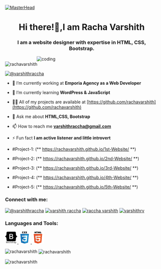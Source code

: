 [![MasterHead](https://repository-images.githubusercontent.com/588181932/e36ec678-7984-4cdd-8e4c-a3932772ff8e)](https://github.com/rachavarshith)
<h1 align="center">Hi there!👋,I am Racha Varshith</h1>
<h3 align="center">I am a website designer with expertise in HTML, CSS, Bootstrap.</h3>

<img align="right" alt="coding" width="400" src="https://user-images.githubusercontent.com/74038190/212750147-854a394f-fee9-4080-9770-78a4b7ece53f.gif">

<p align="left"> <img src="https://komarev.com/ghpvc/?username=rachavarshith&label=Profile%20views&color=0e75b6&style=flat" alt="rachavarshith" /> </p>

<p align="left"> <a href="https://twitter.com/@varshithraccha" target="blank"><img src="https://img.shields.io/twitter/follow/@varshithraccha?logo=twitter&style=for-the-badge" alt="@varshithraccha" /></a> </p>

- 🔭 I’m currently working at **Emporia Agency as a Web Developer**

- 🌱 I’m currently learning **WordPress & JavaScript**

- 👨‍💻 All of my projects are available at [https://github.com/rachavarshith](https://github.com/rachavarshith)

- 💬 Ask me about **HTML,CSS, Bootstrap**

- 📫 How to reach me **varshithraccha@gmail.com**

- ⚡ Fun fact **I am active listener and little introvert**

- #Project-1: (** https://rachavarshith.github.io/1st-Website/ **)
- #Project-2: (** https://rachavarshith.github.io/2nd-Website/ **)
- #Project-3: (** https://rachavarshith.github.io/3rd-Website/ **)
- #Project-4: (** https://rachavarshith.github.io/4th-Website/ **)
- #Project-5: (** https://rachavarshith.github.io/5th-Website/ **)
 
<h3 align="left">Connect with me:</h3>
<p align="left">
<a href="https://twitter.com/@varshithraccha" target="blank"><img align="center" src="https://raw.githubusercontent.com/rahuldkjain/github-profile-readme-generator/master/src/images/icons/Social/twitter.svg" alt="@varshithraccha" height="30" width="40" /></a>
<a href="https://linkedin.com/in/varshith raccha" target="blank"><img align="center" src="https://raw.githubusercontent.com/rahuldkjain/github-profile-readme-generator/master/src/images/icons/Social/linked-in-alt.svg" alt="varshith raccha" height="30" width="40" /></a>
<a href="https://fb.com/raccha varshith" target="blank"><img align="center" src="https://raw.githubusercontent.com/rahuldkjain/github-profile-readme-generator/master/src/images/icons/Social/facebook.svg" alt="raccha varshith" height="30" width="40" /></a>
<a href="https://instagram.com/varshithrv" target="blank"><img align="center" src="https://raw.githubusercontent.com/rahuldkjain/github-profile-readme-generator/master/src/images/icons/Social/instagram.svg" alt="varshithrv" height="30" width="40" /></a>
</p>

<h3 align="left">Languages and Tools:</h3>
<p align="left"> <a href="https://getbootstrap.com" target="_blank" rel="noreferrer"> <img src="https://raw.githubusercontent.com/devicons/devicon/master/icons/bootstrap/bootstrap-plain-wordmark.svg" alt="bootstrap" width="40" height="40"/> </a> <a href="https://www.w3schools.com/css/" target="_blank" rel="noreferrer"> <img src="https://raw.githubusercontent.com/devicons/devicon/master/icons/css3/css3-original-wordmark.svg" alt="css3" width="40" height="40"/> </a> <a href="https://www.w3.org/html/" target="_blank" rel="noreferrer"> <img src="https://raw.githubusercontent.com/devicons/devicon/master/icons/html5/html5-original-wordmark.svg" alt="html5" width="40" height="40"/> </a> </p>

<p><img align="left" src="https://github-readme-stats.vercel.app/api/top-langs?username=rachavarshith&show_icons=true&locale=en&layout=compact" alt="rachavarshith" /></p>

<p>&nbsp;<img align="center" src="https://github-readme-stats.vercel.app/api?username=rachavarshith&show_icons=true&locale=en" alt="rachavarshith" /></p>

<p><img align="center" src="https://github-readme-streak-stats.herokuapp.com/?user=rachavarshith&" alt="rachavarshith" /></p>
